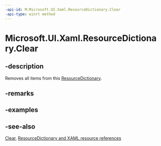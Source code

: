 ```yaml
---
-api-id: M:Microsoft.UI.Xaml.ResourceDictionary.Clear
-api-type: winrt method
---
```


<!-- Method syntax
public void Clear()
-->

# Microsoft.UI.Xaml.ResourceDictionary.Clear

## -description
Removes all items from this [ResourceDictionary](resourcedictionary.md).

## -remarks


## -examples

## -see-also
[Clear](/dotnet/api/system.collections.generic.icollection-1.clear?view=dotnet-uwp-10.0&preserve-view=true), [ResourceDictionary and XAML resource references](/windows/uwp/controls-and-patterns/resourcedictionary-and-xaml-resource-references)
